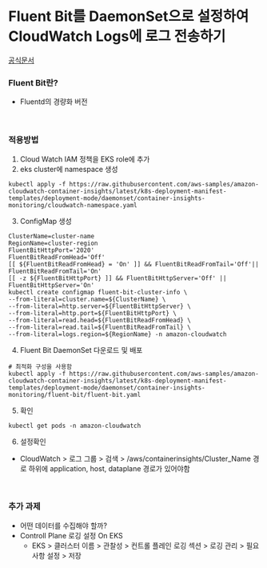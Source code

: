 # Fluent Bit를 DaemonSet으로 설정하여 CloudWatch Logs에 로그 전송하기
[공식문서](https://docs.aws.amazon.com/ko_kr/AmazonCloudWatch/latest/monitoring/Container-Insights-setup-logs-FluentBit.html)


### Fluent Bit란?
* Fluentd의 경량화 버전

<br>

### 적용방법
1. Cloud Watch IAM 정책을 EKS role에 추가
2. eks cluster에 namespace 생성
```SHELL
kubectl apply -f https://raw.githubusercontent.com/aws-samples/amazon-cloudwatch-container-insights/latest/k8s-deployment-manifest-templates/deployment-mode/daemonset/container-insights-monitoring/cloudwatch-namespace.yaml
```
3. ConfigMap 생성
```SHELL
ClusterName=cluster-name
RegionName=cluster-region
FluentBitHttpPort='2020'
FluentBitReadFromHead='Off'
[[ ${FluentBitReadFromHead} = 'On' ]] && FluentBitReadFromTail='Off'|| FluentBitReadFromTail='On'
[[ -z ${FluentBitHttpPort} ]] && FluentBitHttpServer='Off' || FluentBitHttpServer='On'
kubectl create configmap fluent-bit-cluster-info \
--from-literal=cluster.name=${ClusterName} \
--from-literal=http.server=${FluentBitHttpServer} \
--from-literal=http.port=${FluentBitHttpPort} \
--from-literal=read.head=${FluentBitReadFromHead} \
--from-literal=read.tail=${FluentBitReadFromTail} \
--from-literal=logs.region=${RegionName} -n amazon-cloudwatch
```
4. Fluent Bit DaemonSet 다운로드 및 배포
```SHELL
# 최적화 구성을 사용함
kubectl apply -f https://raw.githubusercontent.com/aws-samples/amazon-cloudwatch-container-insights/latest/k8s-deployment-manifest-templates/deployment-mode/daemonset/container-insights-monitoring/fluent-bit/fluent-bit.yaml
```
5. 확인
```SHELL
kubectl get pods -n amazon-cloudwatch
```
6. 설정확인
* CloudWatch > 로그 그룹 > 검색 > /aws/containerinsights/Cluster_Name 경로 하위에 application, host, dataplane 경로가 있어야함


<br>

### 추가 과제
* 어떤 데이터를 수집해야 할까?
* Controll Plane 로깅 설정 On EKS
    * EKS > 클러스터 이름 > 관찰성 > 컨트롤 플레인 로깅 섹션 > 로깅 관리 > 필요사항 설정 > 저장